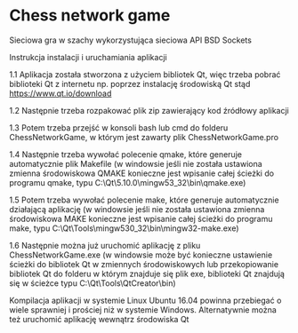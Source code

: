 # Chess network game
Sieciowa gra w szachy wykorzystująca sieciowa API BSD Sockets

Instrukcja instalacji i uruchamiania aplikacji

1.1 Aplikacja została stworzona z użyciem bibliotek Qt, więc trzeba pobrać biblioteki Qt z internetu np. poprzez instalację środowiską Qt stąd https://www.qt.io/download

1.2 Następnie trzeba rozpakować plik zip zawierający kod źródłowy aplikacji

1.3 Potem trzeba przejść w konsoli bash lub cmd do folderu ChessNetworkGame, w którym jest zawarty plik ChessNetworkGame.pro

1.4 Następnie trzeba wywołać polecenie qmake, które generuje automatycznie plik Makefile (w windowsie jeśli nie została ustawiona zmienna środowiskowa QMAKE konieczne jest wpisanie całej ścieżki do programu qmake, typu C:\Qt\5.10.0\mingw53_32\bin\qmake.exe)

1.5 Potem trzeba wywołać polecenie make, które generuje automatycznie działającą aplikację (w windowsie jeśli nie została ustawiona zmienna środowiskowa MAKE konieczne jest wpisanie całej ścieżki do programu make, typu C:\Qt\Tools\mingw530_32\bin\mingw32-make.exe)

1.6 Następnie można już uruchomić aplikację z pliku ChessNetworkGame.exe (w windowsie może być konieczne ustawienie ścieżki do bibliotek Qt w zmiennych środowiskowych lub przekopiowanie bibliotek Qt do folderu w którym znajduje się plik exe, biblioteki Qt znajdują się w ścieżce typu C:\Qt\Tools\QtCreator\bin)

Kompilacja aplikacji w systemie Linux Ubuntu 16.04 powinna przebiegać o wiele sprawniej i prościej niż w systemie Windows. Alternatywnie można też uruchomić aplikację wewnątrz środowiska Qt
